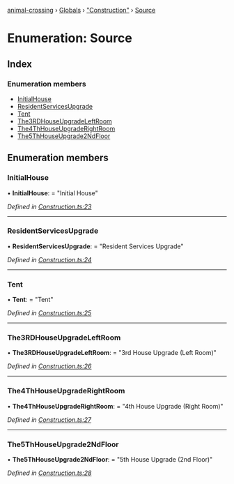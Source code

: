 [animal-crossing](../README.md) › [Globals](../globals.md) › ["Construction"](../modules/_construction_.md) › [Source](_construction_.source.md)

# Enumeration: Source

## Index

### Enumeration members

* [InitialHouse](_construction_.source.md#initialhouse)
* [ResidentServicesUpgrade](_construction_.source.md#residentservicesupgrade)
* [Tent](_construction_.source.md#tent)
* [The3RDHouseUpgradeLeftRoom](_construction_.source.md#the3rdhouseupgradeleftroom)
* [The4ThHouseUpgradeRightRoom](_construction_.source.md#the4thhouseupgraderightroom)
* [The5ThHouseUpgrade2NdFloor](_construction_.source.md#the5thhouseupgrade2ndfloor)

## Enumeration members

###  InitialHouse

• **InitialHouse**: = "Initial House"

*Defined in [Construction.ts:23](https://github.com/Norviah/animal-crossing/blob/09a17bd/module/types/Construction.ts#L23)*

___

###  ResidentServicesUpgrade

• **ResidentServicesUpgrade**: = "Resident Services Upgrade"

*Defined in [Construction.ts:24](https://github.com/Norviah/animal-crossing/blob/09a17bd/module/types/Construction.ts#L24)*

___

###  Tent

• **Tent**: = "Tent"

*Defined in [Construction.ts:25](https://github.com/Norviah/animal-crossing/blob/09a17bd/module/types/Construction.ts#L25)*

___

###  The3RDHouseUpgradeLeftRoom

• **The3RDHouseUpgradeLeftRoom**: = "3rd House Upgrade (Left Room)"

*Defined in [Construction.ts:26](https://github.com/Norviah/animal-crossing/blob/09a17bd/module/types/Construction.ts#L26)*

___

###  The4ThHouseUpgradeRightRoom

• **The4ThHouseUpgradeRightRoom**: = "4th House Upgrade (Right Room)"

*Defined in [Construction.ts:27](https://github.com/Norviah/animal-crossing/blob/09a17bd/module/types/Construction.ts#L27)*

___

###  The5ThHouseUpgrade2NdFloor

• **The5ThHouseUpgrade2NdFloor**: = "5th House Upgrade (2nd Floor)"

*Defined in [Construction.ts:28](https://github.com/Norviah/animal-crossing/blob/09a17bd/module/types/Construction.ts#L28)*
